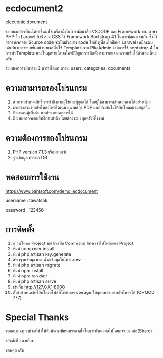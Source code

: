 # ecdocument2
electronic document

ระบบเอกสารที่ผมได้ทำขึ้นมาใช้เครื่องมือในการพัฒนาคือ VSCODE และ Framework ของ ภาษา PHP คือ Laravel 5.6 ส่วน CSS ใช้ Framework Bootstrap 4.1 ในการพัฒนาเช่นกัน ซึ่งไว้ว่าการแจกจ่าย Source code จะเป็นตัวอย่าง code ให้กับผู้ที่สนใจศึกษา Laravel เหมือนผมเช่นกัน และระบบที่ผมนำมาแจกนั้นใช้ Template จาก PikeAdmin ซึ่งมีการใช้ bootstrap 4 ในการทำ Template และในสุดท้ายนี้หากใครมีปัญหาการติดตั้ง สามารถแสดงความเห็นไว้ด้านล่างนี้นะครับ

ระบบเอกสารมีตาราง 3 ตารางได้แก่ ตาราง users, categories, documents

# ความสามารถของโปรแกรม
1. สามารถกำหนดสิทธิ์การเข้าถึงตามผู้ใช้และผู้ดูแลได้ โดยผู้ใช้สามารถอ่านเอกสารได้อย่างเดียว
2. เอกสารสามารถอัพโหลดไฟล์ได้เฉพาะนามสกุล PDF และป้องกันไม่ให้อัพโหลดนามสกุลอื่น
3. มีหมวดหมู่เพื่อจำแนกประเภทเอกสารได้
4. มีระบบตรวจสอบสิทธิ์การเข้าถึง โดยต้องระบบทุกครั้งที่ใช้งาน

# ความต้องการของโปรแกรม
1. PHP version 7.1.3 หรือมากกว่า
2. ฐานข้อมูล maria DB

# ทดสอบการใช้งาน
https://www.bahtsoft.com/demo_ecdocument

username : tawatsak

password : 123456

# การติดตั้ง
1. ดาวน์โหลด Project มาแล้ว เปิด Command line เข้าไปโฟล์เดอร์ Project
2. พิมพ์ composer install
3. พิมพ์ php artisan key:generate
4. สร้างฐานข้อมูล และ ตั้งค่าข้อมูลในไฟล์ .env
5. พิมพ์ php artisan migrate
6. พิมพ์ npm install
7. พิมพ์ npm run dev
8. พิมพ์ php artisan serve
9. เข้าเว็บ http://127.0.0.1:8000
10. ตั้งค่ากำหนดสิทธิ์อัพโหลดไฟล์ที่โฟล์เดอร์ storage ให้ทุกคนสามารถอัพโหลดได้ (CHMOD 777)

# Special Thanks
ขอขอบคุณทุกๆท่านที่ทำให้นักพัฒนามีแรงบรรดาลใจในการพัฒนาต่อไปโดยการ บอกต่อ(Share)

ธวัชศักดิ์ แตงเอี่ยม


ขอบคุณครับ
